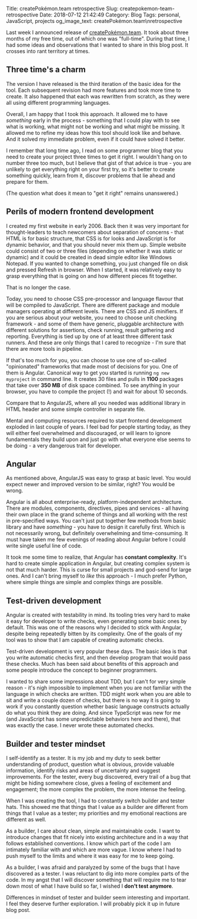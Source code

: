 Title: createPokémon.team retrospective
Slug: createpokemon-team-retrospective
Date: 2018-07-12 21:42:49
Category: Blog
Tags: personal, JavaScript, projects
og_image_text: createPokémon.team\nretrospective

Last week I announced release of [createPokémon.team](https://createpokemon.team/). It took about three months of my free time, out of which one was "full-time". During that time, I had some ideas and observations that I wanted to share in this blog post. It crosses into rant territory at times.

<!-- more -->

## Three time's a charm

The version I have released is the third iteration of the basic idea for the tool. Each subsequent revision had more features and took more time to create. It also happened that each was rewritten from scratch, as they were all using different programming languages.

Overall, I am happy that I took this approach. It allowed me to have *something* early in the process - something that I could play with to see what is working, what might not be working and what might be missing. It allowed me to refine my ideas how this tool should look like and behave. And it solved my immediate problem, even if it could have solved it better.

I remember that long time ago, I read on some programmer blog that you need to create your project three times to get it right. I wouldn't hang on to number three too much, but I believe that gist of that advice is true - you are unlikely to get everything right on your first try, so it's better to create something quickly, learn from it, discover problems that lie ahead and prepare for them.

(The question what does it mean to "get it right" remains unanswered.)

## Perils of modern frontend development

I created my first website in early 2006. Back then it was very important for thought-leaders to teach newcomers about separation of concerns - that HTML is for basic structure, that CSS is for looks and JavaScript is for dynamic behavior, and that you should never mix them up. Simple website could consist of two or three files (depending on whether it was static or dynamic) and it could be created in dead simple editor like Windows Notepad. If you wanted to change something, you just changed file on disk and pressed Refresh in browser. When I started, it was relatively easy to grasp everything that is going on and how different pieces fit together.

That is no longer the case.

Today, you need to choose CSS pre-processor and language flavour that will be compiled to JavaScript. There are different package and module managers operating at different levels. There are CSS and JS minifiers. If you are serious about your website, you need to choose unit checking framework - and some of them have generic, pluggable architecture with different solutions for assertions, check running, result gathering and reporting. Everything is tied up by one of at least three different task runners. And these are only things that I cared to recognize - I'm sure that there are more tools in pipeline.

If that's too much for you, you can choose to use one of so-called "opinionated" frameworks that made most of decisions for you. One of them is Angular. Canonical way to get you started is running `ng new myproject` in command line. It creates 30 files and pulls in **1100** packages that take over **350 MB** of disk space combined. To see anything in your browser, you have to compile the project (!) and wait for about 10 seconds.

Compare that to AngularJS, where all you needed was additional library in HTML header and some simple controller in separate file.

Mental and computing resources required to start frontend development exploded in last couple of years. I feel bad for people starting today, as they will either feel overwhelmed and discouraged, or will learn to ignore fundamentals they build upon and just go with what everyone else seems to be doing - a very dangerous trait for developer.

## Angular

As mentioned above, AngularJS was easy to grasp at basic level. You would expect newer and improved version to be similar, right? You would be wrong.

Angular is all about enterprise-ready, platform-independent architecture. There are modules, components, directives, pipes and services - all having their own place in the grand scheme of things and all working with the rest in pre-specified ways. You can't just put together few methods from basic library and have *something* - you have to design it carefully first. Which is not necessarily wrong, but definitely overwhelming and time-consuming. It must have taken me few evenings of reading about Angular before I could write single useful line of code.

It took me some time to realize, that Angular has **constant complexity**. It's hard to create simple application in Angular, but creating complex system is not that much harder. This is curse for small projects and god-send for large ones. And I can't bring myself to *like* this approach - I much prefer Python, where simple things are simple and complex things are possible.

## Test-driven development

Angular is created with testability in mind. Its tooling tries very hard to make it easy for developer to write checks, even generating some basic ones by default. This was one of the reasons why I decided to stick with Angular, despite being repeatedly bitten by its complexity. One of the goals of my tool was to show that I am capable of creating automatic checks.

Test-driven development is very popular these days. The basic idea is that you write automatic checks first, and then develop program that would pass these checks. Much has been said about benefits of this approach and some people introduce the concept to beginner programmers.

I wanted to share some impressions about TDD, but I can't for very simple reason - it's nigh impossible to implement when you are not familiar with the language in which checks are written. TDD might work when you are able to sit and write a couple dozen of checks, but there is no way it is going to work if you constantly question whether basic language constructs actually do what you think they are doing. And since TypeScript was new for me (and JavaScript has some unpredictable behaviors here and there), that was exactly the case. I never wrote these automated checks.

## Builder and tester mindset

I self-identify as a tester. It is my job and my duty to seek better understanding of product, question what is obvious, provide valuable information, identify risks and areas of uncertainty and suggest improvements. For the tester, every bug discovered, every trail of a bug that might be hiding somewhere close, gives a feeling of excitement and engagement; the more complex the problem, the more intense the feeling.

When I was creating the tool, I had to constantly switch builder and tester hats. This showed me that things that I value as a builder are different from things that I value as a tester; my priorities and my emotional reactions are different as well.

As a builder, I care about clean, simple and maintainable code. I want to introduce changes that fit nicely into existing architecture and in a way that follows established conventions. I know which part of the code I am intimately familiar with and which are more vague. I know where I had to push myself to the limits and where it was easy for me to keep going.

As a builder, I was afraid and paralyzed by some of the bugs that I have discovered as a tester. I was reluctant to dig into more complex parts of the code. In my angst that I will discover something that will require me to tear down most of what I have build so far, I wished I **don't test anymore**.

Differences in mindset of tester and builder seem interesting and important. I feel they deserve further exploration. I will probably pick it up in future blog post.
